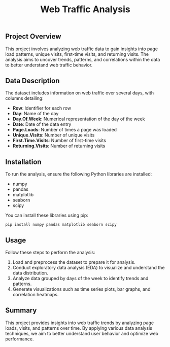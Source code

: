 <!DOCTYPE html>
<html lang="en">
<head>
</head>
<body>
    <header>
        <h1>Web Traffic Analysis</h1>
    </header>
    <div class="container">
        <h2>Project Overview</h2>
        <p>
            This project involves analyzing web traffic data to gain insights into page load patterns, unique visits, first-time visits, and returning visits. The analysis aims to uncover trends, patterns, and correlations within the data to better understand web traffic behavior.
        </p>

  <h2>Data Description</h2>
  <p>
      The dataset includes information on web traffic over several days, with columns detailing:
  </p>
  <ul>
      <li><strong>Row</strong>: Identifier for each row</li>
      <li><strong>Day</strong>: Name of the day</li>
      <li><strong>Day.Of.Week</strong>: Numerical representation of the day of the week</li>
      <li><strong>Date</strong>: Date of the data entry</li>
      <li><strong>Page.Loads</strong>: Number of times a page was loaded</li>
      <li><strong>Unique.Visits</strong>: Number of unique visits</li>
      <li><strong>First.Time.Visits</strong>: Number of first-time visits</li>
      <li><strong>Returning.Visits</strong>: Number of returning visits</li>
  </ul>

  <h2>Installation</h2>
  <p>
      To run the analysis, ensure the following Python libraries are installed:
  </p>
  <ul>
      <li>numpy</li>
      <li>pandas</li>
      <li>matplotlib</li>
      <li>seaborn</li>
      <li>scipy</li>
  </ul>
  <p>
      You can install these libraries using pip:
  </p>
  <pre><code>pip install numpy pandas matplotlib seaborn scipy</code></pre>

  <h2>Usage</h2>
  <p>
      Follow these steps to perform the analysis:
  </p>
  <ol>
      <li>Load and preprocess the dataset to prepare it for analysis.</li>
      <li>Conduct exploratory data analysis (EDA) to visualize and understand the data distribution.</li>
      <li>Analyze data grouped by days of the week to identify trends and patterns.</li>
      <li>Generate visualizations such as time series plots, bar graphs, and correlation heatmaps.</li>
  </ol>

  <h2>Summary</h2>
  <p>
      This project provides insights into web traffic trends by analyzing page loads, visits, and patterns over time. By applying various data analysis techniques, we aim to better understand user behavior and optimize web performance.
  </p>
</div>
</body>
</html>

